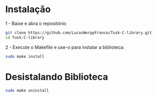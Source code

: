 # Instalação

1 - Baixe e abra o repositório:

```bash
git clone https://github.com/LucasWerppFranco/Tusk-C-library.git
cd Tusk-C-library
```

2 - Execute o Makefile e use-o para instalar a biblioteca:

```bash
sudo make install
```

# Desistalando Biblioteca

```bash
sudo make uninstall
```
